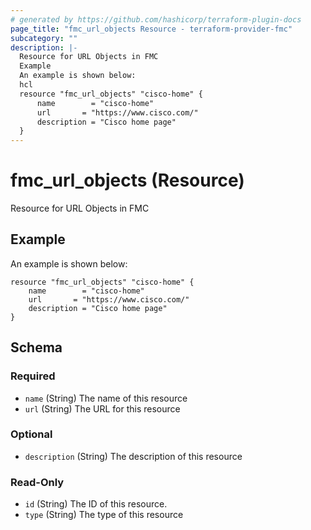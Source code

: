 ```yaml
---
# generated by https://github.com/hashicorp/terraform-plugin-docs
page_title: "fmc_url_objects Resource - terraform-provider-fmc"
subcategory: ""
description: |-
  Resource for URL Objects in FMC
  Example
  An example is shown below:
  hcl
  resource "fmc_url_objects" "cisco-home" {
      name        = "cisco-home"
      url       = "https://www.cisco.com/"
      description = "Cisco home page"
  }
---
```


# fmc_url_objects (Resource)

Resource for URL Objects in FMC

## Example
An example is shown below: 
```hcl
resource "fmc_url_objects" "cisco-home" {
    name        = "cisco-home"
    url       = "https://www.cisco.com/"
    description = "Cisco home page"
}
```



<!-- schema generated by tfplugindocs -->
## Schema

### Required

- `name` (String) The name of this resource
- `url` (String) The URL for this resource

### Optional

- `description` (String) The description of this resource

### Read-Only

- `id` (String) The ID of this resource.
- `type` (String) The type of this resource


